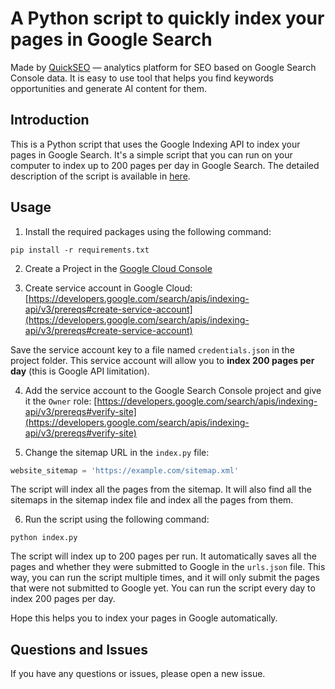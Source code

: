 # A Python script to quickly index your pages in Google Search

Made by [QuickSEO](https://quickseo.io) — analytics platform for SEO based on Google Search Console data. It is easy to use tool that helps you find keywords opportunities and generate AI content for them.

## Introduction

This is a Python script that uses the Google Indexing API to index your pages in Google Search. It's a simple script that you can run on your computer to index up to 200 pages per day in Google Search. The detailed description of the script is available in [here](https://quickseo.io/tools/python-indexing).


## Usage

1. Install the required packages using the following command:

```shell
pip install -r requirements.txt
```

2. Create a Project in the [Google Cloud Console](https://console.cloud.google.com/)


3. Create service account in Google
Cloud: [https://developers.google.com/search/apis/indexing-api/v3/prereqs#create-service-account](https://developers.google.com/search/apis/indexing-api/v3/prereqs#create-service-account)

Save the service account key to a file named `credentials.json` in the project folder. This service account will allow you to **index 200 pages per day** (this is Google API limitation).

4. Add the service account to the Google Search Console project and give it the `Owner`
role: [https://developers.google.com/search/apis/indexing-api/v3/prereqs#verify-site](https://developers.google.com/search/apis/indexing-api/v3/prereqs#verify-site)


5. Change the sitemap URL in the `index.py` file:

```python
website_sitemap = 'https://example.com/sitemap.xml'
```

The script will index all the pages from the sitemap. It will also find all the sitemaps in the sitemap index file and index all the pages from them.

6. Run the script using the following command:

```shell
python index.py
```

The script will index up to 200 pages per run. It automatically saves all the pages and whether they were submitted to Google in the `urls.json` file. This way, you can run the script multiple times, and it will only submit the pages that were not submitted to Google yet. You can run the script every day to index 200 pages per day.

Hope this helps you to index your pages in Google automatically.

## Questions and Issues

If you have any questions or issues, please open a new issue.

